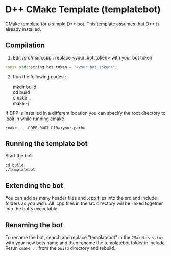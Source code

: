 # D++ CMake Template (templatebot)

CMake template for a simple [D++](https://dpp.dev) bot. This template assumes that D++ is already installed.

## Compilation
1. Edit /src/main.cpp : replace <your_bot_token>  with your bot token

```c++
const std::string bot_token = "<your_bot_token>";
```

2. Run the following codes : 
    
    mkdir build  
    cd build  
    cmake ..  
    make -j  

If DPP is installed in a different location you can specify the root directory to look in while running cmake 

    cmake .. -DDPP_ROOT_DIR=<your-path>

## Running the template bot

Start the bot:

    cd build
    ./templatebot

## Extending the bot

You can add as many header files and .cpp files into the src and include folders as you wish. All .cpp files in the src directory will be linked together into the bot's executable.

## Renaming the bot

To rename the bot, search and replace "templatebot" in the `CMakeLists.txt` with your new bots name and then rename the templatebot folder in include. Rerun `cmake ..` from the `build` directory and rebuild.
